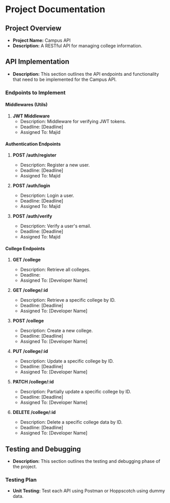 # Project Documentation

## Project Overview
- **Project Name:** Campus API
- **Description:** A RESTful API for managing college information.

## API Implementation
- **Description:** This section outlines the API endpoints and functionality that need to be implemented for the Campus API.
  
### Endpoints to Implement

#### Middlewares (Utils) 

1. **JWT Middleware**
   - Description: Middleware for verifying JWT tokens.
   - Deadline: [Deadline]
   - Assigned To: Majid


#### Authentication Endpoints

1. **POST /auth/register**
   - Description: Register a new user.
   - Deadline: [Deadline]
   - Assigned To: Majid


2. **POST /auth/login**
    - Description: Login a user.
    - Deadline: [Deadline]
    - Assigned To: Majid

3. **POST /auth/verify**
    - Description: Verify a user's email.
    - Deadline: [Deadline]
    - Assigned To: Majid




#### College Endpoints

1. **GET /college**
   - Description: Retrieve all colleges.
   - Deadline: 
   - Assigned To: [Developer Name]
   
2. **GET /college/:id**
   - Description: Retrieve a specific college by ID.
   - Deadline: [Deadline]
   - Assigned To: [Developer Name]
   
3. **POST /college**
   - Description: Create a new college.
   - Deadline: [Deadline]
   - Assigned To: [Developer Name]
   
4. **PUT /college/:id**
   - Description: Update a specific college by ID.
   - Deadline: [Deadline]
   - Assigned To: [Developer Name]
   
5. **PATCH /college/:id**
   - Description: Partially update a specific college by ID.
   - Deadline: [Deadline]
   - Assigned To: [Developer Name]
   
6. **DELETE /college/:id**
   - Description: Delete a specific college data by ID.
   - Deadline: [Deadline]
   - Assigned To: [Developer Name]


## Testing and Debugging
- **Description:** This section outlines the testing and debugging phase of the project.

### Testing Plan
- **Unit Testing:** Test each API using Postman or Hoppscotch using dummy data.
